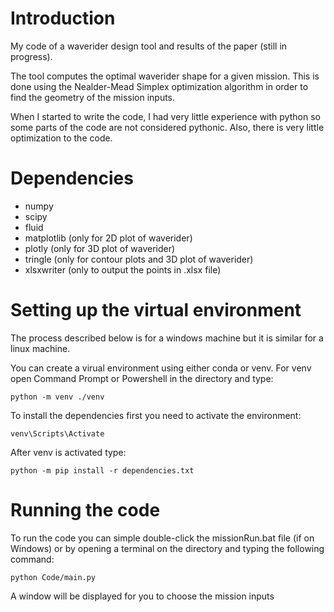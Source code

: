 # Introduction
My code of a waverider design tool and results of the paper (still in progress).

The tool computes the optimal waverider shape for a given mission. This is done using the Nealder-Mead Simplex optimization algorithm in order to find the geometry of the mission inputs.

When I started to write the code, I had very little experience with python so some parts of the code are not considered pythonic. Also, there is very little optimization to the code.

# Dependencies
* numpy
* scipy
* fluid
* matplotlib (only for 2D plot of waverider)
* plotly (only for 3D plot of waverider)
* tringle (only for contour plots and 3D plot of waverider)
* xlsxwriter (only to output the points in .xlsx file)

# Setting up the virtual environment
The process described below is for a windows machine but it is similar for a linux machine.

You can create a virual environment using either conda or venv. For venv open Command Prompt or Powershell in the directory and type: 
```
python -m venv ./venv
```

To install the dependencies first you need to activate the environment:
```
venv\Scripts\Activate
```

After venv is activated type:
```
python -m pip install -r dependencies.txt
```
# Running the code
To run the code you can simple double-click the missionRun.bat file (if on Windows) or by opening a terminal on the directory and typing the following command:
```
python Code/main.py
```
A window will be displayed for you to choose the mission inputs
